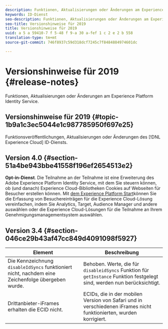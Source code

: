 ```yaml
---
description: Funktionen, Aktualisierungen oder Änderungen am Experience Platform Identity Service.
keywords: ID-Dienst
seo-description: Funktionen, Aktualisierungen oder Änderungen am Experience Platform Identity Service.
seo-title: Versionshinweise für 2019
title: Versionshinweise für 2019
uuid: a 5 a 59410-7 f 5-48 f 9-a 30 a-fef 1 c 2 e 2 b 558
translation-type: tm+mt
source-git-commit: 746f8937c59d318dcf7245c7f8484884974601dc

---
```



# Versionshinweise für 2019 {#release-notes}

Funktionen, Aktualisierungen oder Änderungen am Experience Platform Identity Service.

## Versionshinweise für 2019 {#topic-1b9a1c3ec5044e1c987785950f697e25}

Funktionsveröffentlichungen, Aktualisierungen oder Änderungen des [!DNL Experience Cloud] ID-Diensts.

## Version 4.0 {#section-51a4be943bbe41558f196ef2654513e2}

**Opt-in-Dienst**. Die Teilnahme an der Teilnahme ist eine Erweiterung des Adobe Experience Platform Identity Service, mit dem Sie steuern können, ob (und danach) Experience Cloud-Bibliotheken Cookies auf Webseiten für Besucher erstellen können. Mit [dem Experience Platform Start](https://docs.adobelaunch.com/)können Sie die Erfassung von Besuchereinträgen für die Experience Cloud-Lösung vereinfachen, indem Sie Analytics, Target, Audience Manager und andere auswählen oder die Experience Cloud-Lösungen für die Teilnahme an Ihrem Genehmigungsmanagementsystem auswählen.

## Version 3.4 {#section-046ce29b43af47cc849d4091098f5927}

| Element | Beschreibung |
|---|---|
| Die Kennzeichnung `disableIdSyncs` funktioniert nicht, nachdem eine Zeichenfolge übergeben wurde. | Behoben. Werte, die für `disableidSyncs` Funktion für `getInstance` Funktion festgelegt sind, werden nun berücksichtigt. |
| Drittanbieter-iFrames erhalten die ECID nicht. | ECIDs, die in der mobilen Version von Safari und in verschiedenen iFrames nicht funktionierten, wurden korrigiert. |

